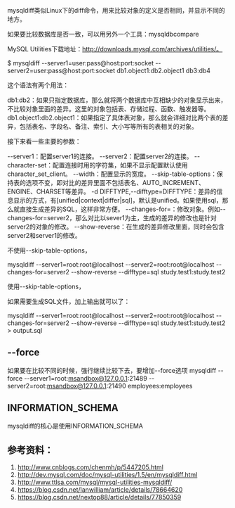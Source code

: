 mysqldiff类似Linux下的diff命令，用来比较对象的定义是否相同，并显示不同的地方。

如果要比较数据库是否一致，可以用另外一个工具：mysqldbcompare

MySQL Utilities下载地址：http://downloads.mysql.com/archives/utilities/。

$ mysqldiff --server1=user:pass@host:port:socket --server2=user:pass@host:port:socket db1.object1:db2.object1 db3:db4

这个语法有两个用法：

db1:db2：如果只指定数据库，那么就将两个数据库中互相缺少的对象显示出来，不比较对象里面的差异。这里的对象包括表、存储过程、函数、触发器等。
db1.object1:db2.object1：如果指定了具体表对象，那么就会详细对比两个表的差异，包括表名、字段名、备注、索引、大小写等所有的表相关的对象。

接下来看一些主要的参数：

--server1：配置server1的连接。
--server2：配置server2的连接。
--character-set：配置连接时用的字符集，如果不显示配置默认使用character_set_client。
--width：配置显示的宽度。
--skip-table-options：保持表的选项不变，即对比的差异里面不包括表名、AUTO_INCREMENT、ENGINE、CHARSET等差异。
-d
 DIFFTYPE,--difftype=DIFFTYPE：差异的信息显示的方式，有[unified|context|differ|sql]，默认是unified。如果使用sql，那么就直接生成差异的SQL，这样非常方便。
--changes-for=：修改对象。例如--changes-for=server2，那么对比以sever1为主，生成的差异的修改也是针对server2的对象的修改。
--show-reverse：在生成的差异修改里面，同时会包含server2和server1的修改。

不使用--skip-table-options，

mysqldiff --server1=root:root@localhost --server2=root:root@localhost --changes-for=server2 --show-reverse --difftype=sql study.test1:study.test2

使用--skip-table-options，

如果需要生成SQL文件，加上输出就可以了：

mysqldiff --server1=root:root@localhost --server2=root:root@localhost --changes-for=server2 --show-reverse --difftype=sql study.test1:study.test2 > output.sql

## --force
如果要在比较不同的时候，强行继续比较下去，要增加--force选项 
mysqldiff --force --server1=root:msandbox@127.0.0.1:21489 --server2=root:msandbox@127.0.0.1:21490 employees:employees 

## INFORMATION_SCHEMA
mysqldiff的核心是使用INFORMATION_SCHEMA 

## 参考资料：

1. http://www.cnblogs.com/chenmh/p/5447205.html
2. http://dev.mysql.com/doc/mysql-utilities/1.5/en/mysqldiff.html
3. http://www.ttlsa.com/mysql/mysql-utilities-mysqldiff/
4. https://blog.csdn.net/lanwilliam/article/details/78664620
5. https://blog.csdn.net/nextop88/article/details/77850359